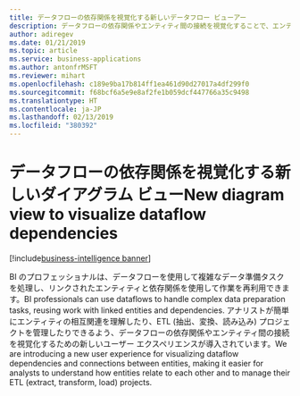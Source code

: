 ```yaml
---
title: データフローの依存関係を視覚化する新しいデータフロー ビューアー
description: データフローの依存関係やエンティティ間の接続を視覚化することで、エンティティの相互関連の理解や、ETL (抽出、変換、読み込み) プロジェクトの管理が容易になります。
author: adiregev
ms.date: 01/21/2019
ms.topic: article
ms.service: business-applications
ms.author: antonfrMSFT
ms.reviewer: mihart
ms.openlocfilehash: c189e9ba17b814ff1ea461d90d27017a4df299f0
ms.sourcegitcommit: f68bcf6a5e9e8af2fe1b059dcf447766a35c9498
ms.translationtype: HT
ms.contentlocale: ja-JP
ms.lasthandoff: 02/13/2019
ms.locfileid: "380392"
---
```

# <a name="new-diagram-view-to-visualize-dataflow-dependencies"></a><span data-ttu-id="0ed93-103">データフローの依存関係を視覚化する新しいダイアグラム ビュー</span><span class="sxs-lookup"><span data-stu-id="0ed93-103">New diagram view to visualize dataflow dependencies</span></span>

[!include[business-intelligence banner](../../../includes/business-intelligence.md)]

<span data-ttu-id="0ed93-104">BI のプロフェッショナルは、データフローを使用して複雑なデータ準備タスクを処理し、リンクされたエンティティと依存関係を使用して作業を再利用できます。</span><span class="sxs-lookup"><span data-stu-id="0ed93-104">BI professionals can use dataflows to handle complex data preparation tasks, reusing work with linked entities and dependencies.</span></span> <span data-ttu-id="0ed93-105">アナリストが簡単にエンティティの相互関連を理解したり、ETL (抽出、変換、読み込み) プロジェクトを管理したりできるよう、データフローの依存関係やエンティティ間の接続を視覚化するための新しいユーザー エクスペリエンスが導入されています。</span><span class="sxs-lookup"><span data-stu-id="0ed93-105">We are introducing a new user experience for visualizing dataflow dependencies and connections between entities, making it easier for analysts to understand how entities relate to each other and to manage their ETL (extract, transform, load) projects.</span></span>
